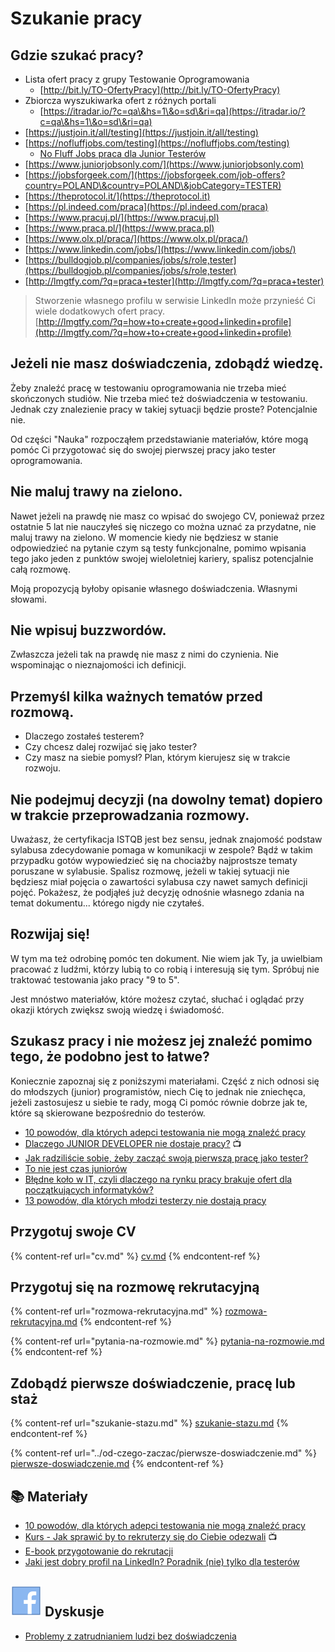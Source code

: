 # Szukanie pracy

## Gdzie szukać pracy?

* Lista ofert pracy z grupy Testowanie Oprogramowania
  * [http://bit.ly/TO-OfertyPracy](http://bit.ly/TO-OfertyPracy)
* Zbiorcza wyszukiwarka ofert z różnych portali
  * [https://itradar.io/?c=qa\&hs=1\&o=sd\&ri=qa](https://itradar.io/?c=qa\&hs=1\&o=sd\&ri=qa)
* [https://justjoin.it/all/testing](https://justjoin.it/all/testing)
* [https://nofluffjobs.com/testing](https://nofluffjobs.com/testing)
  * [No Fluff Jobs praca dla Junior Testerów](https://nofluffjobs.com/jobs/testing?criteria=category%3Dtesting%20seniority%3Dtrainee,junior)
* [https://www.juniorjobsonly.com/](https://www.juniorjobsonly.com)
* [https://jobsforgeek.com/](https://jobsforgeek.com/job-offers?country=POLAND\&country=POLAND\&jobCategory=TESTER)
* [https://theprotocol.it/](https://theprotocol.it)
* [https://pl.indeed.com/praca](https://pl.indeed.com/praca)
* [https://www.pracuj.pl/](https://www.pracuj.pl)
* [https://www.praca.pl/](https://www.praca.pl)
* [https://www.olx.pl/praca/](https://www.olx.pl/praca/)
* [https://www.linkedin.com/jobs/](https://www.linkedin.com/jobs/)
* [https://bulldogjob.pl/companies/jobs/s/role,tester](https://bulldogjob.pl/companies/jobs/s/role,tester)
* [http://lmgtfy.com/?q=praca+tester](http://lmgtfy.com/?q=praca+tester)

> Stworzenie własnego profilu w serwisie LinkedIn może przynieść Ci wiele dodatkowych ofert pracy.\
> [http://lmgtfy.com/?q=how+to+create+good+linkedin+profile](http://lmgtfy.com/?q=how+to+create+good+linkedin+profile)

## Jeżeli nie masz doświadczenia, zdobądź wiedzę.

Żeby znaleźć pracę w testowaniu oprogramowania nie trzeba mieć skończonych studiów. Nie trzeba mieć też doświadczenia w testowaniu. Jednak czy znalezienie pracy w takiej sytuacji będzie proste? Potencjalnie nie.

Od części "Nauka" rozpocząłem przedstawianie materiałów, które mogą pomóc Ci przygotować się do swojej pierwszej pracy jako tester oprogramowania.

## Nie maluj trawy na zielono.

Nawet jeżeli na prawdę nie masz co wpisać do swojego CV, ponieważ przez ostatnie 5 lat nie nauczyłeś się niczego co można uznać za przydatne, nie maluj trawy na zielono. W momencie kiedy nie będziesz w stanie odpowiedzieć na pytanie czym są testy funkcjonalne, pomimo wpisania tego jako jeden z punktów swojej wieloletniej kariery, spalisz potencjalnie całą rozmowę.

Moją propozycją byłoby opisanie własnego doświadczenia. Własnymi słowami.

## Nie wpisuj buzzwordów.

Zwłaszcza jeżeli tak na prawdę nie masz z nimi do czynienia. Nie wspominając o nieznajomości ich definicji.

## Przemyśl kilka ważnych tematów przed rozmową.

* Dlaczego zostałeś testerem?
* Czy chcesz dalej rozwijać się jako tester?
* Czy masz na siebie pomysł? Plan, którym kierujesz się w trakcie rozwoju.

## Nie podejmuj decyzji (na dowolny temat) dopiero w trakcie przeprowadzania rozmowy.

Uważasz, że certyfikacja ISTQB jest bez sensu, jednak znajomość podstaw sylabusa zdecydowanie pomaga w komunikacji w zespole? Bądź w takim przypadku gotów wypowiedzieć się na chociażby najprostsze tematy poruszane w sylabusie. Spalisz rozmowę, jeżeli w takiej sytuacji nie będziesz miał pojęcia o zawartości sylabusa czy nawet samych definicji pojęć. Pokażesz, że podjąłeś już decyzję odnośnie własnego zdania na temat dokumentu... którego nigdy nie czytałeś.

## Rozwijaj się!

W tym ma też odrobinę pomóc ten dokument. Nie wiem jak Ty, ja uwielbiam pracować z ludźmi, którzy lubią to co robią i interesują się tym. Spróbuj nie traktować testowania jako pracy "9 to 5".

Jest mnóstwo materiałów, które możesz czytać, słuchać i oglądać przy okazji których zwiększ swoją wiedzę i świadomość.

## Szukasz pracy i nie możesz jej znaleźć pomimo tego, że podobno jest to łatwe?

Koniecznie zapoznaj się z poniższymi materiałami. Część z nich odnosi się do młodszych (junior) programistów, niech Cię to jednak nie zniechęca, jeżeli zastosujesz u siebie te rady, mogą Ci pomóc równie dobrze jak te, które są skierowane bezpośrednio do testerów.

* [10 powodów, dla których adepci testowania nie mogą znaleźć pracy](http://testerzy.pl/baza-wiedzy/10-powodow-dla-ktorych-adepci-testowania-nie-moga-znalezc-pracy)
* [Dlaczego JUNIOR DEVELOPER nie dostaje pracy?](https://www.youtube.com/watch?v=Lpvxg5kXb\_c) 📺
* [Jak radziliście sobie, żeby zacząć swoją pierwszą pracę jako tester?](https://www.facebook.com/groups/TestowanieOprogramowania/permalink/1921628921193010/)
* [To nie jest czas juniorów](http://testerzy.pl/baza-wiedzy/to-nie-jest-czas-juniorow)
* [Błędne koło w IT, czyli dlaczego na rynku pracy brakuje ofert dla początkujących informatyków?](https://nofluffjobs.com/blog/bledne-kolo-w-it-czyli-dlaczego-na-rynku-pracy-brakuje-ofert-dla-poczatkujacych-informatykow/)
* [13 powodów, dla których młodzi testerzy nie dostają pracy](https://nofluffjobs.com/juniors/posts/13-powodow-dla-ktorych-mlodzi-testerzy-nie-dostaja-pracy/)

## Przygotuj swoje CV

{% content-ref url="cv.md" %}
[cv.md](cv.md)
{% endcontent-ref %}

## Przygotuj się na rozmowę rekrutacyjną

{% content-ref url="rozmowa-rekrutacyjna.md" %}
[rozmowa-rekrutacyjna.md](rozmowa-rekrutacyjna.md)
{% endcontent-ref %}

{% content-ref url="pytania-na-rozmowie.md" %}
[pytania-na-rozmowie.md](pytania-na-rozmowie.md)
{% endcontent-ref %}

## Zdobądź pierwsze doświadczenie, pracę lub staż

{% content-ref url="szukanie-stazu.md" %}
[szukanie-stazu.md](szukanie-stazu.md)
{% endcontent-ref %}

{% content-ref url="../od-czego-zaczac/pierwsze-doswiadczenie.md" %}
[pierwsze-doswiadczenie.md](../od-czego-zaczac/pierwsze-doswiadczenie.md)
{% endcontent-ref %}

## 📚 Materiały

* [10 powodów, dla których adepci testowania nie mogą znaleźć pracy](http://testerzy.pl/baza-wiedzy/10-powodow-dla-ktorych-adepci-testowania-nie-moga-znalezc-pracy)&#x20;
* [Kurs - Jak sprawić by to rekruterzy się do Ciebie odezwali](https://www.linkedin.com/learning/j-t-o-donnell-on-making-recruiters-come-to-you/welcome) 📺
* [E-book przygotowanie do rekrutacji](https://jakzostactesterem.pl/bezplatny-ebook-pdf-mlodszy-tester-oprogramowania-przygotowanie-do-rekrutacji/)
* [Jaki jest dobry profil na LinkedIn? Poradnik (nie) tylko dla testerów](https://testuj.pl/blog/jaki-jest-dobry-profil-na-linkedin-poradnik-nie-tylko-dla-testerow/)

## ![](<../.gitbook/assets/icons8-facebook-50 (10) (1) (6).png>) **Dyskusje**

* [Problemy z zatrudnianiem ludzi bez doświadczenia ](https://www.facebook.com/groups/TestowanieOprogramowania/posts/4795134627175744/)
